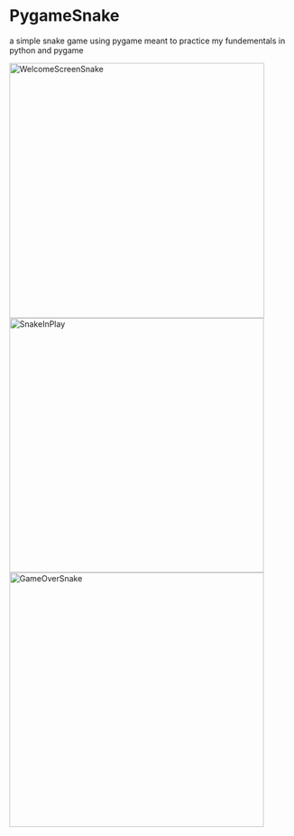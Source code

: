 # PygameSnake
a simple snake game using pygame meant to practice my fundementals in python and pygame <br />

<img width="452" alt="WelcomeScreenSnake" src="https://user-images.githubusercontent.com/78238784/111266706-2683a280-85e8-11eb-8e2b-5d35e2e04f35.PNG">
<img width="451" alt="SnakeInPlay" src="https://user-images.githubusercontent.com/78238784/111266898-6b0f3e00-85e8-11eb-81a5-eb29eac0c623.PNG">
<img width="451" alt="GameOverSnake" src="https://user-images.githubusercontent.com/78238784/111266907-6d719800-85e8-11eb-88d6-9ef0fd53f588.PNG">
